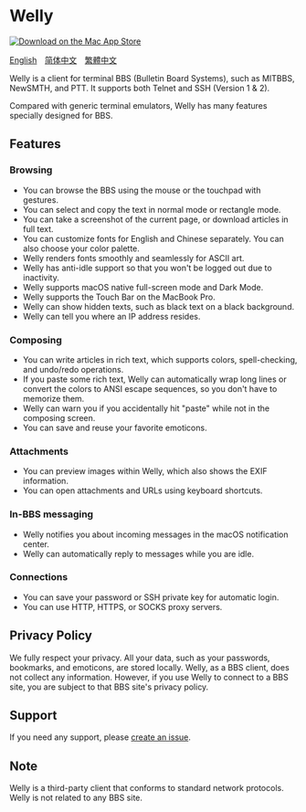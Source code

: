 # Welly

[![Download on the Mac App Store](https://wellybbs.com/assets/badge.svg)](https://apps.apple.com/us/app/id1521402269)

[English](https://wellybbs.com)&emsp;[简体中文](https://wellybbs.com/zh-Hans)&emsp;[繁體中文](https://wellybbs.com/zh-Hant)

Welly is a client for terminal BBS (Bulletin Board Systems), such as MITBBS, NewSMTH, and PTT. It supports both Telnet and SSH (Version 1 & 2).

Compared with generic terminal emulators, Welly has many features specially designed for BBS.

## Features

### Browsing

- You can browse the BBS using the mouse or the touchpad with gestures.
- You can select and copy the text in normal mode or rectangle mode.
- You can take a screenshot of the current page, or download articles in full text.
- You can customize fonts for English and Chinese separately. You can also choose your color palette.
- Welly renders fonts smoothly and seamlessly for ASCII art.
- Welly has anti-idle support so that you won't be logged out due to inactivity.
- Welly supports macOS native full-screen mode and Dark Mode.
- Welly supports the Touch Bar on the MacBook Pro.
- Welly can show hidden texts, such as black text on a black background.
- Welly can tell you where an IP address resides.

### Composing

- You can write articles in rich text, which supports colors, spell-checking, and undo/redo operations.
- If you paste some rich text, Welly can automatically wrap long lines or convert the colors to ANSI escape sequences, so you don't have to memorize them.
- Welly can warn you if you accidentally hit "paste" while not in the composing screen.
- You can save and reuse your favorite emoticons.

### Attachments

- You can preview images within Welly, which also shows the EXIF information.
- You can open attachments and URLs using keyboard shortcuts.

### In-BBS messaging

- Welly notifies you about incoming messages in the macOS notification center.
- Welly can automatically reply to messages while you are idle.

### Connections

- You can save your password or SSH private key for automatic login.
- You can use HTTP, HTTPS, or SOCKS proxy servers.

## Privacy Policy

We fully respect your privacy. All your data, such as your passwords, bookmarks, and emoticons, are stored locally. Welly, as a BBS client, does not collect any information. However, if you use Welly to connect to a BBS site, you are subject to that BBS site's privacy policy.

## Support

If you need any support, please [create an issue](https://github.com/ytang/welly/issues).

## Note

Welly is a third-party client that conforms to standard network protocols. Welly is not related to any BBS site.

